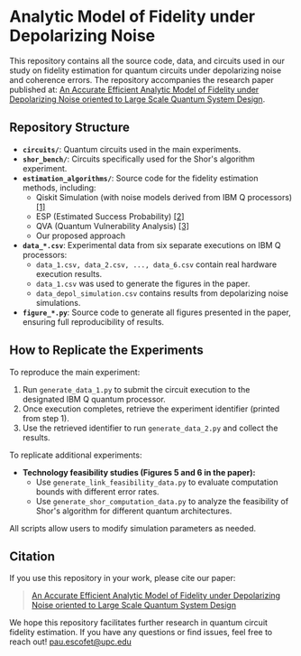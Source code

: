 # Analytic Model of Fidelity under Depolarizing Noise


This repository contains all the source code, data, and circuits used in our study on fidelity estimation for quantum circuits under depolarizing noise and coherence errors. The repository accompanies the research paper published at: [An Accurate Efficient Analytic Model of Fidelity under Depolarizing Noise oriented to Large Scale Quantum System Design](TODO).

## Repository Structure

- **`circuits/`**: Quantum circuits used in the main experiments.
- **`shor_bench/`**: Circuits specifically used for the Shor's algorithm experiment.
- **`estimation_algorithms/`**: Source code for the fidelity estimation methods, including:
  - Qiskit Simulation (with noise models derived from IBM Q processors) [[1]](https://arxiv.org/abs/2405.08810)
  - ESP (Estimated Success Probability) [[2]](https://dl.acm.org/doi/10.1145/3297858.3304007)
  - QVA (Quantum Vulnerability Analysis) [[3]](https://ieeexplore.ieee.org/document/10361567)
  - Our proposed approach
- **`data_*.csv`**: Experimental data from six separate executions on IBM Q processors:
  - `data_1.csv, data_2.csv, ..., data_6.csv` contain real hardware execution results.
  - `data_1.csv` was used to generate the figures in the paper.
  - `data_depol_simulation.csv` contains results from depolarizing noise simulations.
- **`figure_*.py`**: Source code to generate all figures presented in the paper, ensuring full reproducibility of results.

## How to Replicate the Experiments

To reproduce the main experiment:
1. Run `generate_data_1.py` to submit the circuit execution to the designated IBM Q quantum processor.
2. Once execution completes, retrieve the experiment identifier (printed from step 1).
3. Use the retrieved identifier to run `generate_data_2.py` and collect the results.

To replicate additional experiments:
- **Technology feasibility studies (Figures 5 and 6 in the paper):**
  - Use `generate_link_feasibility_data.py` to evaluate computation bounds with different error rates.
  - Use `generate_shor_computation_data.py` to analyze the feasibility of Shor's algorithm for different quantum architectures.

All scripts allow users to modify simulation parameters as needed.

## Citation
If you use this repository in your work, please cite our paper:
> [An Accurate Efficient Analytic Model of Fidelity under Depolarizing Noise oriented to Large Scale Quantum System Design](TODO)

We hope this repository facilitates further research in quantum circuit fidelity estimation. If you have any questions or find issues, feel free to reach out! [pau.escofet@upc.edu](mailto:pau.escofet@upc.edu)

